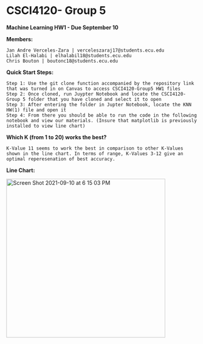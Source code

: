 # CSCI4120- Group 5
**Machine Learning HW1 - Due September 10**

**Members:** 

	Jan Andre Verceles-Zara | verceleszaraj17@students.ecu.edu
	Lilah El-Halabi | elhalabil18@students.ecu.edu
	Chris Bouton | boutonc18@students.ecu.edu
  
**Quick Start Steps:**
	
	Step 1: Use the git clone function accompanied by the repository link that was turned in on Canvas to access CSCI4120-Group5 HW1 files
	Step 2: Once cloned, run Juypter Notebook and locate the CSCI4120-Group 5 folder that you have cloned and select it to open
	Step 3: After entering the folder in Jupter Notebook, locate the KNN HW(1) file and open it
	Step 4: From there you should be able to run the code in the following notebook and view our materials. (Insure that matplotlib is previously installed to view line chart)

**Which K (from 1 to 20) works the best?**
	
	K-Value 11 seems to work the best in comparison to other K-Values shown in the line chart. In terms of range, K-Values 3-12 give an optimal reperesenation of best accuracy. 

**Line Chart:**
	
<img width="418" alt="Screen Shot 2021-09-10 at 6 15 03 PM" src="https://user-images.githubusercontent.com/43555357/132923231-cf6efff7-530a-4e3e-a663-254a5b648902.png">
